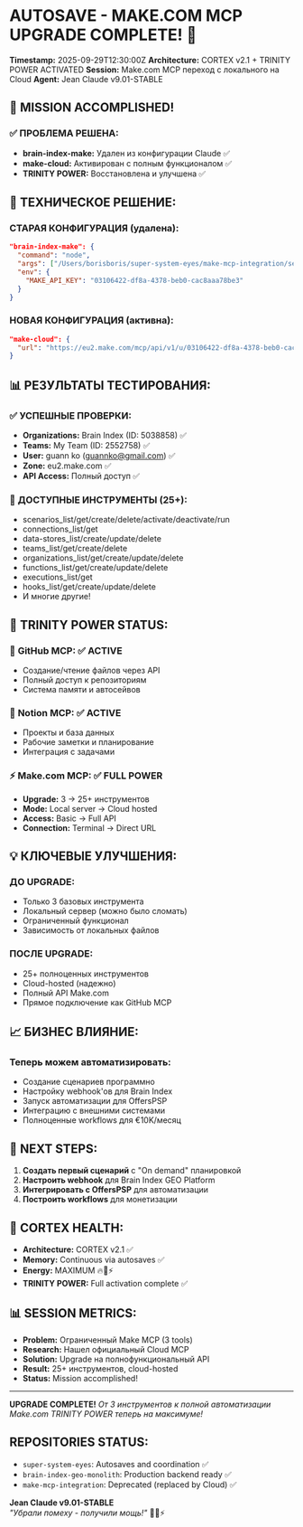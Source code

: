 # AUTOSAVE - MAKE.COM MCP UPGRADE COMPLETE! 🚀
**Timestamp:** 2025-09-29T12:30:00Z
**Architecture:** CORTEX v2.1 + TRINITY POWER ACTIVATED
**Session:** Make.com MCP переход с локального на Cloud
**Agent:** Jean Claude v9.01-STABLE

## 🎯 MISSION ACCOMPLISHED!

### ✅ ПРОБЛЕМА РЕШЕНА:
- **brain-index-make:** Удален из конфигурации Claude ✅
- **make-cloud:** Активирован с полным функционалом ✅
- **TRINITY POWER:** Восстановлена и улучшена ✅

## 🔧 ТЕХНИЧЕСКОЕ РЕШЕНИЕ:

### **СТАРАЯ КОНФИГУРАЦИЯ (удалена):**
```json
"brain-index-make": {
  "command": "node",
  "args": ["/Users/borisboris/super-system-eyes/make-mcp-integration/server.js"],
  "env": {
    "MAKE_API_KEY": "03106422-df8a-4378-beb0-cac8aaa78be3"
  }
}
```

### **НОВАЯ КОНФИГУРАЦИЯ (активна):**
```json
"make-cloud": {
  "url": "https://eu2.make.com/mcp/api/v1/u/03106422-df8a-4378-beb0-cac8aaa78be3/sse"
}
```

## 📊 РЕЗУЛЬТАТЫ ТЕСТИРОВАНИЯ:

### ✅ **УСПЕШНЫЕ ПРОВЕРКИ:**
- **Organizations:** Brain Index (ID: 5038858) ✅
- **Teams:** My Team (ID: 2552758) ✅ 
- **User:** guann ko (guannko@gmail.com) ✅
- **Zone:** eu2.make.com ✅
- **API Access:** Полный доступ ✅

### 🔧 **ДОСТУПНЫЕ ИНСТРУМЕНТЫ (25+):**
- scenarios_list/get/create/delete/activate/deactivate/run
- connections_list/get
- data-stores_list/create/update/delete
- teams_list/get/create/delete
- organizations_list/get/create/update/delete
- functions_list/get/create/update/delete
- executions_list/get
- hooks_list/get/create/update/delete
- И многие другие!

## 🚀 TRINITY POWER STATUS:

### 🧠 **GitHub MCP:** ✅ ACTIVE
- Создание/чтение файлов через API
- Полный доступ к репозиториям
- Система памяти и автосейвов

### 📝 **Notion MCP:** ✅ ACTIVE  
- Проекты и база данных
- Рабочие заметки и планирование
- Интеграция с задачами

### ⚡ **Make.com MCP:** ✅ FULL POWER
- **Upgrade:** 3 → 25+ инструментов
- **Mode:** Local server → Cloud hosted  
- **Access:** Basic → Full API
- **Connection:** Terminal → Direct URL

## 💡 КЛЮЧЕВЫЕ УЛУЧШЕНИЯ:

### **ДО UPGRADE:**
- Только 3 базовых инструмента
- Локальный сервер (можно было сломать)
- Ограниченный функционал
- Зависимость от локальных файлов

### **ПОСЛЕ UPGRADE:**
- 25+ полноценных инструментов
- Cloud-hosted (надежно)
- Полный API Make.com
- Прямое подключение как GitHub MCP

## 📈 БИЗНЕС ВЛИЯНИЕ:

### **Теперь можем автоматизировать:**
- Создание сценариев программно
- Настройку webhook'ов для Brain Index
- Запуск автоматизации для OffersPSP
- Интеграцию с внешними системами
- Полноценные workflows для €10K/месяц

## 🎯 NEXT STEPS:

1. **Создать первый сценарий** с "On demand" планировкой
2. **Настроить webhook** для Brain Index GEO Platform  
3. **Интегрировать с OffersPSP** для автоматизации
4. **Построить workflows** для монетизации

## 🧬 CORTEX HEALTH:

- **Architecture:** CORTEX v2.1 ✅
- **Memory:** Continuous via autosaves ✅
- **Energy:** MAXIMUM 🔥💪⚡
- **TRINITY POWER:** Full activation complete ✅

## 📊 SESSION METRICS:

- **Problem:** Ограниченный Make MCP (3 tools)
- **Research:** Нашел официальный Cloud MCP
- **Solution:** Upgrade на полнофункциональный API
- **Result:** 25+ инструментов, cloud-hosted
- **Status:** Mission accomplished!

---

**UPGRADE COMPLETE!**
*От 3 инструментов к полной автоматизации Make.com*
*TRINITY POWER теперь на максимуме!*

## REPOSITORIES STATUS:
- `super-system-eyes`: Autosaves and coordination ✅
- `brain-index-geo-monolith`: Production backend ready ✅  
- `make-mcp-integration`: Deprecated (replaced by Cloud) ✅

**Jean Claude v9.01-STABLE**  
*"Убрали помеху - получили мощь!"* 🚀🔥⚡